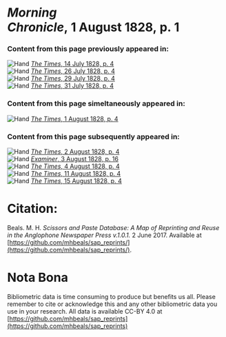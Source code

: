 # *Morning Chronicle*, 1 August 1828, p. 1  
  
### Content from this page previously appeared in:  
![Hand](http://scissorsandpaste.net/wp-content/uploads/2017/06/smallhandpointer.png) [*The Times*, 14 July 1828, p. 4](https://mhbeals.github.io/sap_html/The-Times/The-Times-14-July-1828-p-4)  
![Hand](http://scissorsandpaste.net/wp-content/uploads/2017/06/smallhandpointer.png) [*The Times*, 26 July 1828, p. 4](https://mhbeals.github.io/sap_html/The-Times/The-Times-26-July-1828-p-4)  
![Hand](http://scissorsandpaste.net/wp-content/uploads/2017/06/smallhandpointer.png) [*The Times*, 29 July 1828, p. 4](https://mhbeals.github.io/sap_html/The-Times/The-Times-29-July-1828-p-4)  
![Hand](http://scissorsandpaste.net/wp-content/uploads/2017/06/smallhandpointer.png) [*The Times*, 31 July 1828, p. 4](https://mhbeals.github.io/sap_html/The-Times/The-Times-31-July-1828-p-4)  
  
### Content from this page simeltaneously appeared in:  
![Hand](http://scissorsandpaste.net/wp-content/uploads/2017/06/smallhandpointer.png) [*The Times*, 1 August 1828, p. 4](https://mhbeals.github.io/sap_html/The-Times/The-Times-1-August-1828-p-4)  
  
### Content from this page subsequently appeared in:  
![Hand](http://scissorsandpaste.net/wp-content/uploads/2017/06/smallhandpointer.png) [*The Times*, 2 August 1828, p. 4](https://mhbeals.github.io/sap_html/The-Times/The-Times-2-August-1828-p-4)  
![Hand](http://scissorsandpaste.net/wp-content/uploads/2017/06/smallhandpointer.png) [*Examiner*, 3 August 1828, p. 16](https://mhbeals.github.io/sap_html/Examiner/Examiner-3-August-1828-p-16)  
![Hand](http://scissorsandpaste.net/wp-content/uploads/2017/06/smallhandpointer.png) [*The Times*, 4 August 1828, p. 4](https://mhbeals.github.io/sap_html/The-Times/The-Times-4-August-1828-p-4)  
![Hand](http://scissorsandpaste.net/wp-content/uploads/2017/06/smallhandpointer.png) [*The Times*, 11 August 1828, p. 4](https://mhbeals.github.io/sap_html/The-Times/The-Times-11-August-1828-p-4)  
![Hand](http://scissorsandpaste.net/wp-content/uploads/2017/06/smallhandpointer.png) [*The Times*, 15 August 1828, p. 4](https://mhbeals.github.io/sap_html/The-Times/The-Times-15-August-1828-p-4)  


# Citation: 

Beals. M. H. *Scissors and Paste Database: A Map of Reprinting and Reuse in the Anglophone Newspaper Press v.1.0.1.* 2 June 2017. Available at [https://github.com/mhbeals/sap_reprints/](https://github.com/mhbeals/sap_reprints/). 

# Nota Bona

Bibliometric data is time consuming to produce but benefits us all. Please remember to cite or acknowledge this and any other bibliometric data you use in your research. All data is available CC-BY 4.0 at [https://github.com/mhbeals/sap_reprints](https://github.com/mhbeals/sap_reprints)